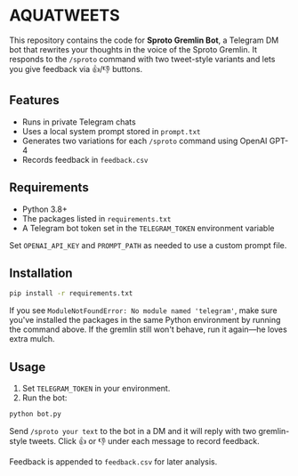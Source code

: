 # AQUATWEETS

This repository contains the code for **Sproto Gremlin Bot**, a Telegram DM bot that rewrites your thoughts in the voice of the Sproto Gremlin. It responds to the `/sproto` command with two tweet-style variants and lets you give feedback via 👍/👎 buttons.

## Features

- Runs in private Telegram chats
- Uses a local system prompt stored in `prompt.txt`
- Generates two variations for each `/sproto` command using OpenAI GPT-4
- Records feedback in `feedback.csv`

## Requirements

- Python 3.8+
- The packages listed in `requirements.txt`
- A Telegram bot token set in the `TELEGRAM_TOKEN` environment variable

Set `OPENAI_API_KEY` and `PROMPT_PATH` as needed to use a custom prompt file.

## Installation

```bash
pip install -r requirements.txt
```

If you see `ModuleNotFoundError: No module named 'telegram'`, make sure you've
installed the packages in the same Python environment by running the command
above.
If the gremlin still won't behave, run it again—he loves extra mulch.

## Usage

1. Set `TELEGRAM_TOKEN` in your environment.
2. Run the bot:

```bash
python bot.py
```

Send `/sproto your text` to the bot in a DM and it will reply with two gremlin-style tweets. Click 👍 or 👎 under each message to record feedback.

Feedback is appended to `feedback.csv` for later analysis.
